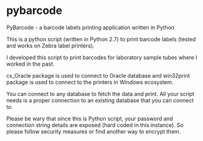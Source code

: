# pybarcode
PyBarcode - a barcode labels printing application written in Python

This is a python script (written in Python 2.7) to print barcode labels (tested and works on Zebra label printers). 

I developed this script to print barcodes for laboratory sample tubes where I worked in the past. 

cx_Oracle package is used to connect to Oracle database and win32print package is used to connect to the printers in Windows ecosystem. 

You can connect to any database to fetch the data and print. All your script needs is a proper connection to an existing database that you can connect to. 

Please be wary that since this is Python script, your password and connection string details are exposed (hard coded in this instance). So please follow security measures or find another way to encrypt them. 
